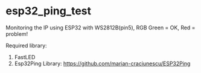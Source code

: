 # esp32_ping_test

Monitoring the IP using ESP32 with WS2812B(pin5), RGB Green = OK, Red = problem!

Required library:
1. FastLED
2. Esp32Ping Library: https://github.com/marian-craciunescu/ESP32Ping
